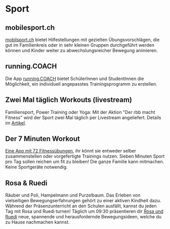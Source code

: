 # Sport

## mobilesport.ch

[mobilsport.ch](https://www.mobilesport.ch/aktuell/bewegungsaufgaben-motivationschuebe-fuer-kinder/) bietet Hilfestellungen mit gezielten Übungsvorschlägen, die gut im Familienkreis oder in sehr kleinen Gruppen durchgeführt werden können und Kinder weiter zu abwechslungsreicher Bewegung animieren.

## running.COACH

Die App [running.COACH](https://blog.runningcoach.me/2020/03/16/running-coach-gratis-fuer-den-sportunterricht-nutzen/) bietet SchülerInnen und StudentInnen die Möglichkeit, ein individuell angepasstes Trainingsprogramm zu erstellen.

## Zwei Mal täglich Workouts (livestream)

Familiensport, Power Training oder Yoga: Mit der Aktion "Der rbb macht Fitness" wird der Sport  zwei Mal täglich per Livestream angeliefert. Details im [Artikel](https://www.rbb24.de/sport/beitrag/2020/03/der-rbb-macht-fitness-sport-fuer-zuhause-workout-kinder-familie.html).

## Der 7 Minuten Workout

[Eine App mit 72 Fitnessübungen](https://7minuteworkout.jnj.com/), ihr könnt sie entweder selber zusammenstellen oder vorgefertigte Trainings nutzen. Sieben Minuten Sport pro Tag sollen reichen um fit zu bleiben! Die ganze Familie kann mitmachen. Keine Sportgeräte notwendig.

## Rosa & Ruedi

Räuber und Poli, Hampelmann und Purzelbaum. Das Erleben von vielseitigen Bewegungserfahrungen gehört zu einer aktiven Kindheit dazu. Während der Präsenzunterricht an den Schulen ausfällt, kannst du jeden Tag mit Rosa und Ruedi turnen! Täglich um 09:30 präsentieren dir [Rosa und Ruedi](http://rosaundruedi.ch/) neue, spannende und herausfordernde Bewegungsideen, welche du zu Hause nachmachen kannst.
